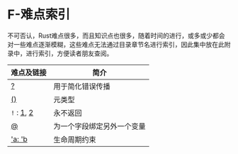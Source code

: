# F-难点索引

不可否认，Rust难点很多，而且知识点也很多，随着时间的进行，或多或少都会对一些难点逐渐模糊，这些难点无法通过目录章节名进行索引，因此集中放在此附录中，进行索引，方便读者朋友查阅。

| 难点及链接          | 简介                                                                            |
|-----             | ------                                                                             |
| [?](../basic/result-error/result.md#传播界的大明星:)   |       用于简化错误传播                          |
| [()](../basic/base-type/function.md#无返回值) |  元类型          |
| `!` : [1](../basic/base-type/function.md#永不返回的函数), [2](../advance/custom-type.md#!从不返回类型) | 永不返回 |
| [@](../basic/match-pattern/all-patterns.md#绑定) | 为一个字段绑定另外一个变量 |
| ['a: 'b](../advance/lifetime/advance.md#生命周期约束) | 生命周期约束   |